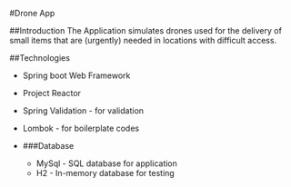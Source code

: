 #Drone App

##Introduction
The Application simulates drones used for the delivery of small items that are (urgently) needed in locations with difficult access.

##Technologies
- Spring boot Web Framework
- Project Reactor
- Spring Validation - for validation
- Lombok - for boilerplate codes

- ###Database
  - MySql - SQL database for application
  - H2 - In-memory database for testing

